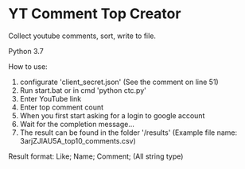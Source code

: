 # YT Comment Top Creator
Collect youtube comments, sort, write to file.

Python 3.7

How to use:

1) configurate 'client_secret.json'
    (See the comment on line 51)
2) Run start.bat or in cmd 'python ctc.py'
3) Enter YouTube link
4) Enter top comment count
5) When you first start asking for a login to google account
6) Wait for the completion message...
7) The result can be found in the folder '/results'
    (Example file name: 3arjZJlAU5A_top10_comments.csv)

Result format: Like; Name; Comment;
    (All string type)
